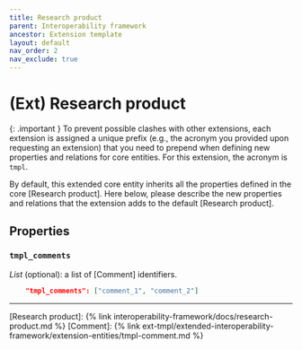```yaml
---
title: Research product
parent: Interoperability framework
ancestor: Extension template
layout: default
nav_order: 2
nav_exclude: true
---
```


# (Ext) Research product
{: .important }
To prevent possible clashes with other extensions, each extension is assigned a unique prefix (e.g., the acronym you provided upon requesting an extension) that you need to prepend when defining new properties and relations for core entities. For this extension, the acronym is `tmpl`.

By default, this extended core entity inherits all the properties defined in the core [Research product].
Here below, please describe the new properties and relations that the extension adds to the default [Research product].


## Properties

### `tmpl_comments`
*List* (optional): a list of [Comment] identifiers.

```json
    "tmpl_comments": ["comment_1", "comment_2"]
```

----
[Research product]: {% link interoperability-framework/docs/research-product.md %}
[Comment]: {% link ext-tmpl/extended-interoperability-framework/extension-entities/tmpl-comment.md %}
